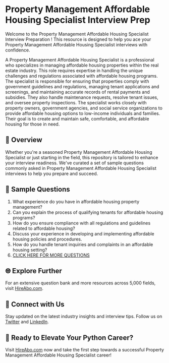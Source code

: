 # Property Management Affordable Housing Specialist Interview Prep

Welcome to the Property Management Affordable Housing Specialist Interview Preparation ! This resource is designed to help you ace your Property Management Affordable Housing Specialist interviews with confidence.

A Property Management Affordable Housing Specialist is a professional who specializes in managing affordable housing properties within the real estate industry. This role requires expertise in handling the unique challenges and regulations associated with affordable housing programs. The specialist is responsible for ensuring that properties comply with government guidelines and regulations, managing tenant applications and screenings, and maintaining accurate records of rental payments and subsidies. They also handle maintenance requests, resolve tenant issues, and oversee property inspections. The specialist works closely with property owners, government agencies, and social service organizations to provide affordable housing options to low-income individuals and families. Their goal is to create and maintain safe, comfortable, and affordable housing for those in need.

## 🚀 Overview

Whether you're a seasoned Property Management Affordable Housing Specialist or just starting in the field, this repository is tailored to enhance your interview readiness. We've curated a set of sample questions commonly asked in Property Management Affordable Housing Specialist interviews to help you prepare and succeed.

## 📝 Sample Questions

1. What experience do you have in affordable housing property management?
2. Can you explain the process of qualifying tenants for affordable housing programs?
3. How do you ensure compliance with all regulations and guidelines related to affordable housing?
4. Discuss your experience in developing and implementing affordable housing policies and procedures.
5. How do you handle tenant inquiries and complaints in an affordable housing setting?
6. [CLICK HERE FOR MORE QUESTIONS](https://hireabo.com/job/21_1_46/Property%20Management%20Affordable%20Housing%20Specialist)

## 🌐 Explore Further

For an extensive question bank and more resources across 5,000 fields, visit [HireAbo.com](https://www.hireabo.com).

## 📱 Connect with Us

Stay updated on the latest industry insights and interview tips. Follow us on [Twitter](https://twitter.com/hireabo) and [LinkedIn](https://www.linkedin.com/in/hire-abo-3609972a8/).

## 🚀 Ready to Elevate Your Python Career?

Visit [HireAbo.com](https://www.hireabo.com) now and take the first step towards a successful Property Management Affordable Housing Specialist career!